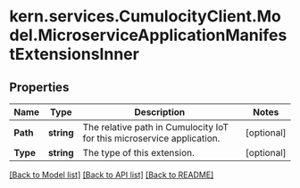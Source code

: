 # kern.services.CumulocityClient.Model.MicroserviceApplicationManifestExtensionsInner

## Properties

Name | Type | Description | Notes
------------ | ------------- | ------------- | -------------
**Path** | **string** | The relative path in Cumulocity IoT for this microservice application. | [optional] 
**Type** | **string** | The type of this extension. | [optional] 

[[Back to Model list]](../README.md#documentation-for-models) [[Back to API list]](../README.md#documentation-for-api-endpoints) [[Back to README]](../README.md)

